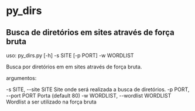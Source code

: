 # py_dirs

## Busca de diretórios em sites através de força bruta

uso: py_dirs.py [-h] -s SITE [-p PORT] -w WORDLIST

Busca por diretórios em em sites através de força bruta.

argumentos:
  
  -s SITE, --site SITE  Site onde será realizada a busca de diretórios.
  -p PORT, --port PORT  Porta (default 80)
  -w WORDLIST, --wordlist WORDLIST Wordlist a ser utilizado na força bruta


